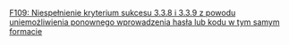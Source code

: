 [F109: Niespełnienie kryterium sukcesu 3.3.8 i 3.3.9 z powodu uniemożliwienia ponownego wprowadzenia hasła lub kodu w tym samym formacie](https://www.w3.org/WAI/WCAG22/Techniques/failures/F109)